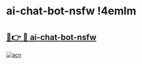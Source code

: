 # ai-chat-bot-nsfw !4emlm

# <h2><a href="https://v5r8ek.esa.edu.pl?title=ai-chat-bot-nsfw&ref=4emlm">🔗👉 🔴 ai-chat-bot-nsfw</a></h2>

[![acn](https://github.com/user-attachments/assets/0f9c940e-d8b0-45ae-aac7-cd30a18b3e1c)](https://v5r8ek.esa.edu.pl?title=ai-chat-bot-nsfw&ref=4emlm)

